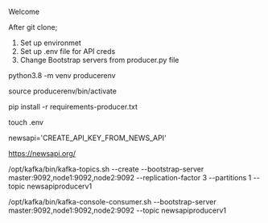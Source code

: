 Welcome

After git clone;

1) Set up environmet
2) Set up .env file for API creds
3) Change Bootstrap servers from producer.py file

python3.8 -m venv producerenv

source producerenv/bin/activate

pip install -r requirements-producer.txt

touch .env

newsapi='CREATE_API_KEY_FROM_NEWS_API'

https://newsapi.org/

/opt/kafka/bin/kafka-topics.sh --create --bootstrap-server master:9092,node1:9092,node2:9092 --replication-factor 3 --partitions 1 --topic newsapiproducerv1

/opt/kafka/bin/kafka-console-consumer.sh --bootstrap-server master:9092,node1:9092,node2:9092 --topic newsapiproducerv1